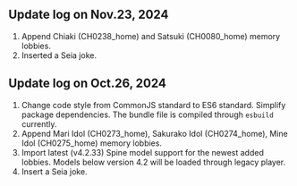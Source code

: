 ## Update log on Nov.23, 2024

1. Append Chiaki (CH0238_home) and Satsuki (CH0080_home) memory lobbies.
2. Inserted a Seia joke.

## Update log on Oct.26, 2024

1. Change code style from CommonJS standard to ES6 standard. Simplify package dependencies. The bundle file is compiled through `esbuild` currently.
2. Append Mari Idol (CH0273_home), Sakurako Idol (CH0274_home), Mine Idol (CH0275_home) memory lobbies.
3. Import latest (v4.2.33) Spine model support for the newest added lobbies. Models below version 4.2 will be loaded through legacy player.
4. Insert a Seia joke.

